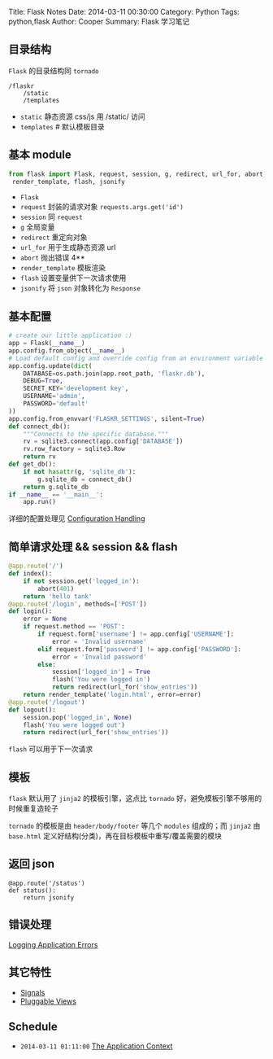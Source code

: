 Title: Flask Notes
Date: 2014-03-11 00:30:00
Category: Python
Tags: python,flask
Author: Cooper
Summary: Flask 学习笔记

## 目录结构

`Flask` 的目录结构同 `tornado`

```
/flaskr
    /static
    /templates
```

+ `static` 静态资源 css/js 用 /static/ 访问
+ `templates` # 默认模板目录

## 基本 module

```python
from flask import Flask, request, session, g, redirect, url_for, abort, \
 render_template, flash, jsonify
```

+ `Flask`
+ `request` 封装的请求对象 `requests.args.get('id')`
+ `session` 同 `request`
+ `g` 全局变量
+ `redirect` 重定向对象
+ `url_for` 用于生成静态资源 url
+ `abort` 抛出错误 4**
+ `render_template` 模板渲染
+ `flash` 设置变量供下一次请求使用
+ `jsonify` 将 `json` 对象转化为 `Response`

## 基本配置

```python
# create our little application :)
app = Flask(__name__)
app.config.from_object(__name__)
# Load default config and override config from an environment variable
app.config.update(dict(
    DATABASE=os.path.join(app.root_path, 'flaskr.db'),
    DEBUG=True,
    SECRET_KEY='development key',
    USERNAME='admin',
    PASSWORD='default'
))
app.config.from_envvar('FLASKR_SETTINGS', silent=True)
def connect_db():
    """Connects to the specific database."""
    rv = sqlite3.connect(app.config['DATABASE'])
    rv.row_factory = sqlite3.Row
    return rv
def get_db():
    if not hasattr(g, 'sqlite_db'):
        g.sqlite_db = connect_db()
    return g.sqlite_db
if __name__ == '__main__':
    app.run()
```

详细的配置处理见 [Configuration Handling](http://flask.pocoo.org/docs/config/)

## 简单请求处理 && session && flash

```python
@app.route('/')
def index():
    if not session.get('logged_in'):
        abort(401)
    return 'hello tank'
@app.route('/login', methods=['POST'])
def login():
    error = None
    if request.method == 'POST':
        if request.form['username'] != app.config['USERNAME']:
            error = 'Invalid username'
        elif request.form['password'] != app.config['PASSWORD']:
            error = 'Invalid password'
        else:
            session['logged_in'] = True
            flash('You were logged in')
            return redirect(url_for('show_entries'))
    return render_template('login.html', error=error)
@app.route('/logout')
def logout():
    session.pop('logged_in', None)
    flash('You were logged out')
    return redirect(url_for('show_entries'))
```

`flash` 可以用于下一次请求

## 模板

`flask` 默认用了 `jinja2` 的模板引擎，这点比 `tornado` 好，避免模板引擎不够用的时候重复造轮子

`tornado` 的模板是由 `header/body/footer` 等几个 `modules` 组成的；而 `jinja2` 由 `base.html` 定义好结构(分类)，再在目标模板中重写/覆盖需要的模块

## 返回 json

```
@app.route('/status')
def status():
    return jsonify
```

## 错误处理

[Logging Application Errors](http://flask.pocoo.org/docs/errorhandling/)

## 其它特性

+ [Signals](http://flask.pocoo.org/docs/signals/)
+ [Pluggable Views](http://flask.pocoo.org/docs/views/)

## Schedule

+ `2014-03-11 01:11:00` [The Application Context](http://flask.pocoo.org/docs/appcontext/)
